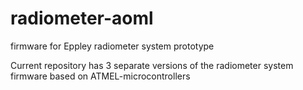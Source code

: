 # radiometer-aoml
firmware for Eppley radiometer system prototype

Current repository has 3 separate versions of the radiometer system firmware based on ATMEL-microcontrollers
